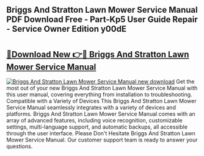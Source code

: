 ## Briggs And Stratton Lawn Mower Service Manual PDF Download Free - Part-Kp5 User Guide Repair - Service Owner Edition y00dE

# <h2><a href="http://bc64689.oget.top/?id=Briggs+And+Stratton+Lawn+Mower+Service+Manual">🔗Download New 👉🔴 Briggs And Stratton Lawn Mower Service Manual</a></h2>

[![Briggs And Stratton Lawn Mower Service Manual new download](https://i.imgur.com/5g1atiW.png)](http://bc64689.oget.top/?id=Briggs+And+Stratton+Lawn+Mower+Service+Manual)
Get the most out of your new Briggs And Stratton Lawn Mower Service Manual with this user manual, covering everything from installation to troubleshooting. Compatible with a Variety of Devices This Briggs And Stratton Lawn Mower Service Manual seamlessly integrates with a variety of devices and platforms. Briggs And Stratton Lawn Mower Service Manual comes with an array of advanced features, including voice recognition, customizable settings, multi-language support, and automatic backups, all accessible through the user interface. Please Don't Hesitate Briggs And Stratton Lawn Mower Service Manual. Our customer support team is ready to answer your questions.
